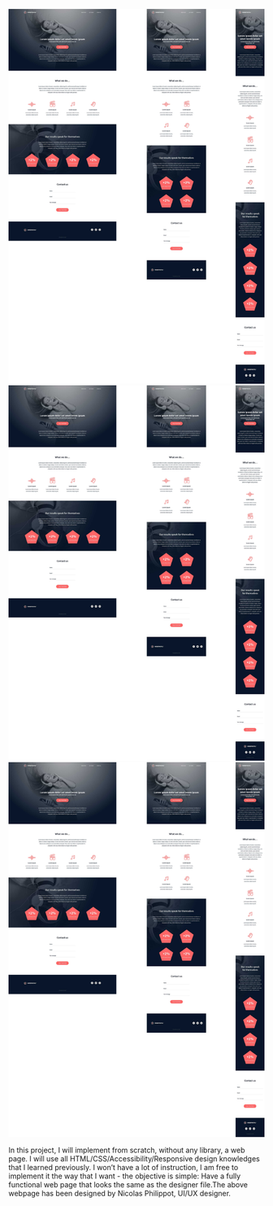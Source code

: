 ![desktop](image.png)  ![Table](image-1.png)  ![Mobile](image-2.png)

In this project, I will implement from scratch, without any library, a web page. I will use all HTML/CSS/Accessibility/Responsive design knowledges that I learned previously.
I won’t have a lot of instruction, I am free to implement it the way that I want - the objective is simple: Have a fully functional web page that looks the same as the designer file.The above webpage has been designed by Nicolas Philippot, UI/UX designer.
